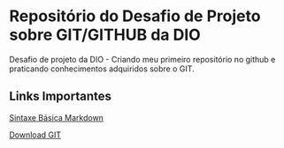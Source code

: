 # Repositório do Desafio de Projeto sobre GIT/GITHUB da DIO
Desafio de projeto da DIO - Criando meu primeiro repositório no github e praticando conhecimentos adquiridos sobre o GIT.

## Links Importantes
[Sintaxe Básica Markdown](https://www.markdownguide.org/basic-syntax/)

[Download GIT](https://git-scm.com/)




